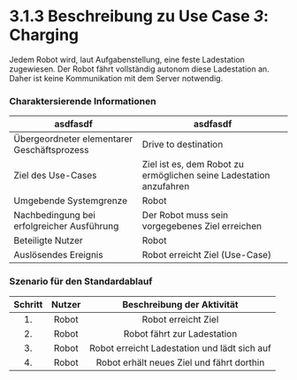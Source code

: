 # 3.1.3 Beschreibung zu Use Case *3*: Charging
Jedem Robot wird, laut Aufgabenstellung, eine feste Ladestation zugewiesen. Der Robot fährt vollständig autonom diese Ladestation an. Daher ist keine Kommunikation mit dem Server notwendig.
### Charaktersierende Informationen
| asdfasdf                                    | asdfasdf                                                             |
|---------------------------------------------|----------------------------------------------------------------------|
| Übergeordneter elementarer Geschäftsprozess | Drive to destination                                                 |
| Ziel des Use-Cases                          | Ziel ist es, dem Robot zu ermöglichen seine Ladestation anzufahren |
| Umgebende Systemgrenze                      | Robot                                                                |
| Nachbedingung bei erfolgreicher Ausführung  | Der Robot muss sein vorgegebenes Ziel erreichen                    |
| Beteiligte Nutzer                           | Robot                                                                |
| Auslösendes Ereignis                        | Robot erreicht Ziel (Use-Case)                                     |

### Szenario für den Standardablauf
| Schritt |  Nutzer |           Beschreibung der Aktivität           |
|:-------:|:-------:|:----------------------------------------------:|
| 1.      | Robot | Robot erreicht Ziel                          |
| 2.      | Robot | Robot fährt zur Ladestation                  |
| 3.      | Robot | Robot erreicht Ladestation und lädt sich auf |
| 4.      | Robot | Robot erhält neues Ziel und fährt dorthin    |
